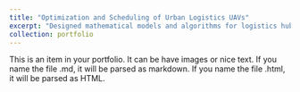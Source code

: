 ```yaml
---
title: "Optimization and Scheduling of Urban Logistics UAVs"
excerpt: "Designed mathematical models and algorithms for logistics hub node selection and multi-aircraft safe interval maintenance in urban low-altitude logitstics systems. Developed a multi-objective mixed-integer programming model balancing UAV safety and logistics network costs, coupled with a memetic optimization algorithm using adaptive operator selection. The model and algorithm were integrated into the General Aviation Supervision System, deployed in pilot regions like Sichuan and Zhejiang, safeguarding 500,000 flights. They also supported operations and product development for leading enterprises, such as Hangzhou Xunyi Technology, delivering significant social and economic benefits <br/><img src='https://github.com/buaaguotong/buaaguotong.github.io/tree/master/images/Logistic_UAV.png' alt='Logistic UAV'>)"
collection: portfolio
---
```


This is an item in your portfolio. It can be have images or nice text. If you name the file .md, it will be parsed as markdown. If you name the file .html, it will be parsed as HTML. 
